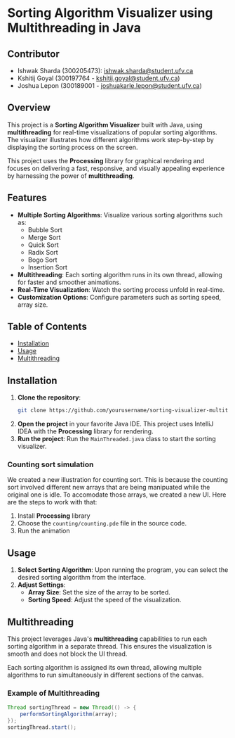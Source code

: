 # Sorting Algorithm Visualizer using Multithreading in Java

## Contributor
- Ishwak Sharda (300205473): ishwak.sharda@student.ufv.ca
- Kshitij Goyal (300197764 - kshitij.goyal@student.ufv.ca)
- Joshua Lepon (300189001 - joshuakarle.lepon@student.ufv.ca)

## Overview

This project is a **Sorting Algorithm Visualizer** built with Java, using **multithreading** for real-time visualizations of popular sorting algorithms. The visualizer illustrates how different algorithms work step-by-step by displaying the sorting process on the screen.

This project uses the **Processing** library for graphical rendering and focuses on delivering a fast, responsive, and visually appealing experience by harnessing the power of **multithreading**.

## Features

- **Multiple Sorting Algorithms**: Visualize various sorting algorithms such as:
  - Bubble Sort
  - Merge Sort
  - Quick Sort
  - Radix Sort
  - Bogo Sort
  - Insertion Sort
- **Multithreading**: Each sorting algorithm runs in its own thread, allowing for faster and smoother animations.
- **Real-Time Visualization**: Watch the sorting process unfold in real-time.
- **Customization Options**: Configure parameters such as sorting speed, array size.

## Table of Contents

- [Installation](#installation)
- [Usage](#usage)
- [Multithreading](#multithreading)

## Installation

1. **Clone the repository**:
    ```bash
    git clone https://github.com/yourusername/sorting-visualizer-multithreading.git
    ```
2. **Open the project** in your favorite Java IDE. This project uses IntelliJ IDEA with the **Processing** library for rendering.
3. **Run the project**: Run the `MainThreaded.java` class to start the sorting visualizer.


### Counting sort simulation
We created a new illustration for counting sort. This is because the counting sort involved different new arrays that are being manipuated while the original one is idle. To accomodate those arrays, we created a new UI. Here are the steps to work with that:
1. Install **Processing** library
2. Choose the `counting/counting.pde` file in the source code.
3. Run the animation


## Usage

1. **Select Sorting Algorithm**: Upon running the program, you can select the desired sorting algorithm from the interface.
2. **Adjust Settings**:
   - **Array Size**: Set the size of the array to be sorted.
   - **Sorting Speed**: Adjust the speed of the visualization.

## Multithreading

This project leverages Java's **multithreading** capabilities to run each sorting algorithm in a separate thread. This ensures the visualization is smooth and does not block the UI thread.

Each sorting algorithm is assigned its own thread, allowing multiple algorithms to run simultaneously in different sections of the canvas.

### Example of Multithreading
```java
Thread sortingThread = new Thread(() -> {
    performSortingAlgorithm(array);
});
sortingThread.start();
